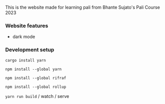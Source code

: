 
This is the website made for learning pali from Bhante Sujato's Pali Course 2023

### Website features
* dark mode


### Development setup

`cargo install yarn`

`npm install --global yarn`

`npm install --global rifraf`

`npm install --global rollup`

`yarn run build` / watch / serve
